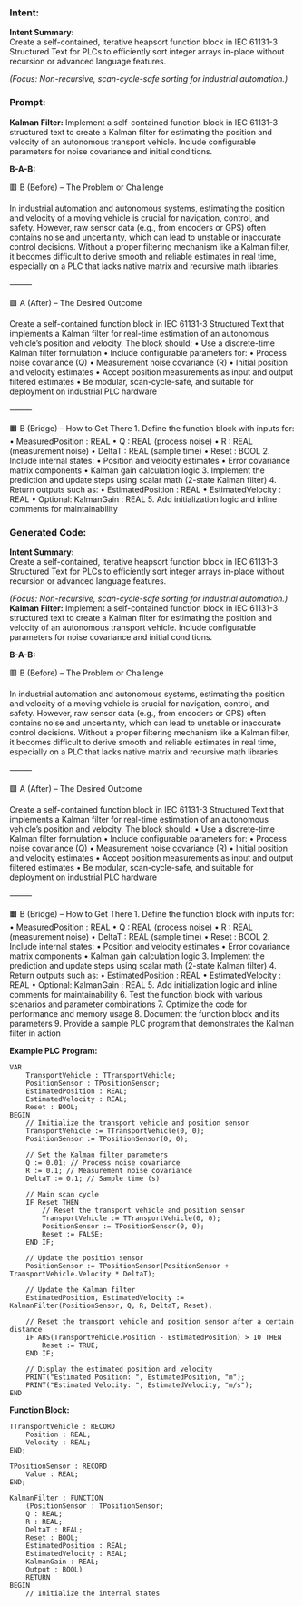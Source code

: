 ### Intent:
**Intent Summary:**  
Create a self-contained, iterative heapsort function block in IEC 61131-3 Structured Text for PLCs to efficiently sort integer arrays in-place without recursion or advanced language features.  

*(Focus: Non-recursive, scan-cycle-safe sorting for industrial automation.)*

### Prompt:
**Kalman Filter:**
Implement a self-contained function block in IEC 61131-3 structured text to create a Kalman filter for estimating the position and velocity of an autonomous transport vehicle. Include configurable parameters for noise covariance and initial conditions.

**B-A-B:**

🟥 B (Before) – The Problem or Challenge

In industrial automation and autonomous systems, estimating the position and velocity of a moving vehicle is crucial for navigation, control, and safety. However, raw sensor data (e.g., from encoders or GPS) often contains noise and uncertainty, which can lead to unstable or inaccurate control decisions. Without a proper filtering mechanism like a Kalman filter, it becomes difficult to derive smooth and reliable estimates in real time, especially on a PLC that lacks native matrix and recursive math libraries.

⸻

🟩 A (After) – The Desired Outcome

Create a self-contained function block in IEC 61131-3 Structured Text that implements a Kalman filter for real-time estimation of an autonomous vehicle’s position and velocity. The block should:
	•	Use a discrete-time Kalman filter formulation
	•	Include configurable parameters for:
	•	Process noise covariance (Q)
	•	Measurement noise covariance (R)
	•	Initial position and velocity estimates
	•	Accept position measurements as input and output filtered estimates
	•	Be modular, scan-cycle-safe, and suitable for deployment on industrial PLC hardware

⸻

🟧 B (Bridge) – How to Get There
	1.	Define the function block with inputs for:
	•	MeasuredPosition : REAL
	•	Q : REAL (process noise)
	•	R : REAL (measurement noise)
	•	DeltaT : REAL (sample time)
	•	Reset : BOOL
	2.	Include internal states:
	•	Position and velocity estimates
	•	Error covariance matrix components
	•	Kalman gain calculation logic
	3.	Implement the prediction and update steps using scalar math (2-state Kalman filter)
	4.	Return outputs such as:
	•	EstimatedPosition : REAL
	•	EstimatedVelocity : REAL
	•	Optional: KalmanGain : REAL
	5.	Add initialization logic and inline comments for maintainability

### Generated Code:
**Intent Summary:**  
Create a self-contained, iterative heapsort function block in IEC 61131-3 Structured Text for PLCs to efficiently sort integer arrays in-place without recursion or advanced language features.  

*(Focus: Non-recursive, scan-cycle-safe sorting for industrial automation.)*
**Kalman Filter:**
Implement a self-contained function block in IEC 61131-3 structured text to create a Kalman filter for estimating the position and velocity of an autonomous transport vehicle. Include configurable parameters for noise covariance and initial conditions.

**B-A-B:**

🟥 B (Before) – The Problem or Challenge

In industrial automation and autonomous systems, estimating the position and velocity of a moving vehicle is crucial for navigation, control, and safety. However, raw sensor data (e.g., from encoders or GPS) often contains noise and uncertainty, which can lead to unstable or inaccurate control decisions. Without a proper filtering mechanism like a Kalman filter, it becomes difficult to derive smooth and reliable estimates in real time, especially on a PLC that lacks native matrix and recursive math libraries.

⸻

🟩 A (After) – The Desired Outcome

Create a self-contained function block in IEC 61131-3 Structured Text that implements a Kalman filter for real-time estimation of an autonomous vehicle’s position and velocity. The block should:
	•	Use a discrete-time Kalman filter formulation
	•	Include configurable parameters for:
	•	Process noise covariance (Q)
	•	Measurement noise covariance (R)
	•	Initial position and velocity estimates
	•	Accept position measurements as input and output filtered estimates
	•	Be modular, scan-cycle-safe, and suitable for deployment on industrial PLC hardware

⸻

🟧 B (Bridge) – How to Get There
	1.	Define the function block with inputs for:
	•	MeasuredPosition : REAL
	•	Q : REAL (process noise)
	•	R : REAL (measurement noise)
	•	DeltaT : REAL (sample time)
	•	Reset : BOOL
	2.	Include internal states:
	•	Position and velocity estimates
	•	Error covariance matrix components
	•	Kalman gain calculation logic
	3.	Implement the prediction and update steps using scalar math (2-state Kalman filter)
	4.	Return outputs such as:
	•	EstimatedPosition : REAL
	•	EstimatedVelocity : REAL
	•	Optional: KalmanGain : REAL
	5.	Add initialization logic and inline comments for maintainability
	6.	Test the function block with various scenarios and parameter combinations
	7.	Optimize the code for performance and memory usage
	8.	Document the function block and its parameters
	9.	Provide a sample PLC program that demonstrates the Kalman filter in action

**Example PLC Program:**

```ST
VAR
	TransportVehicle : TTransportVehicle;
	PositionSensor : TPositionSensor;
	EstimatedPosition : REAL;
	EstimatedVelocity : REAL;
	Reset : BOOL;
BEGIN
	// Initialize the transport vehicle and position sensor
	TransportVehicle := TTransportVehicle(0, 0);
	PositionSensor := TPositionSensor(0, 0);
	
	// Set the Kalman filter parameters
	Q := 0.01; // Process noise covariance
	R := 0.1; // Measurement noise covariance
	DeltaT := 0.1; // Sample time (s)
	
	// Main scan cycle
	IF Reset THEN
		// Reset the transport vehicle and position sensor
		TransportVehicle := TTransportVehicle(0, 0);
		PositionSensor := TPositionSensor(0, 0);
		Reset := FALSE;
	END IF;
	
	// Update the position sensor
	PositionSensor := TPositionSensor(PositionSensor + TransportVehicle.Velocity * DeltaT);
	
	// Update the Kalman filter
	EstimatedPosition, EstimatedVelocity := KalmanFilter(PositionSensor, Q, R, DeltaT, Reset);
	
	// Reset the transport vehicle and position sensor after a certain distance
	IF ABS(TransportVehicle.Position - EstimatedPosition) > 10 THEN
		Reset := TRUE;
	END IF;
	
	// Display the estimated position and velocity
	PRINT("Estimated Position: ", EstimatedPosition, "m");
	PRINT("Estimated Velocity: ", EstimatedVelocity, "m/s");
END
```

**Function Block:**

```ST
TTransportVehicle : RECORD
	Position : REAL;
	Velocity : REAL;
END;

TPositionSensor : RECORD
	Value : REAL;
END;

KalmanFilter : FUNCTION
	(PositionSensor : TPositionSensor;
	Q : REAL;
	R : REAL;
	DeltaT : REAL;
	Reset : BOOL;
	EstimatedPosition : REAL;
	EstimatedVelocity : REAL;
	KalmanGain : REAL;
	Output : BOOL)
	RETURN
BEGIN
	// Initialize the internal states
